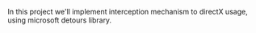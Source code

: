 In this project we'll implement interception mechanism to directX usage, using microsoft detours library.